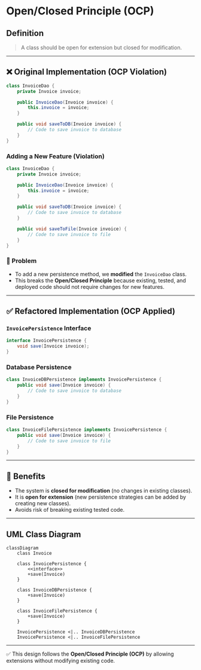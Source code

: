 # Open/Closed Principle (OCP)

## Definition
> A class should be open for extension but closed for modification.

---

## ❌ Original Implementation (OCP Violation)

```java
class InvoiceDao {
    private Invoice invoice;

    public InvoiceDao(Invoice invoice) {
        this.invoice = invoice;
    }

    public void saveToDB(Invoice invoice) {
        // Code to save invoice to database
    }
}
```

### Adding a New Feature (Violation)
```java
class InvoiceDao {
    private Invoice invoice;

    public InvoiceDao(Invoice invoice) {
        this.invoice = invoice;
    }

    public void saveToDB(Invoice invoice) {
        // Code to save invoice to database
    }

    public void saveToFile(Invoice invoice) {
        // Code to save invoice to file
    }
}
```

### 🚨 Problem
- To add a new persistence method, we **modified** the `InvoiceDao` class.  
- This breaks the **Open/Closed Principle** because existing, tested, and deployed code should not require changes for new features.

---

## ✅ Refactored Implementation (OCP Applied)

### `InvoicePersistence` Interface
```java
interface InvoicePersistence {
    void save(Invoice invoice);
}
```

### Database Persistence
```java
class InvoiceDBPersistence implements InvoicePersistence {
    public void save(Invoice invoice) {
        // Code to save invoice to database
    }
}
```

### File Persistence
```java
class InvoiceFilePersistence implements InvoicePersistence {
    public void save(Invoice invoice) {
        // Code to save invoice to file
    }
}
```

---

## 🎯 Benefits
- The system is **closed for modification** (no changes in existing classes).  
- It is **open for extension** (new persistence strategies can be added by creating new classes).  
- Avoids risk of breaking existing tested code.

---

## UML Class Diagram

```mermaid
classDiagram
    class Invoice

    class InvoicePersistence {
        <<interface>>
        +save(Invoice)
    }

    class InvoiceDBPersistence {
        +save(Invoice)
    }

    class InvoiceFilePersistence {
        +save(Invoice)
    }

    InvoicePersistence <|.. InvoiceDBPersistence
    InvoicePersistence <|.. InvoiceFilePersistence
```
---

✅ This design follows the **Open/Closed Principle (OCP)** by allowing extensions without modifying existing code.
